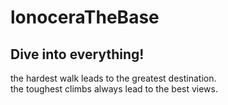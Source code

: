 # lonoceraTheBase

## Dive into everything!
the hardest walk leads to the greatest destination.  
the toughest climbs always lead to the best views.
